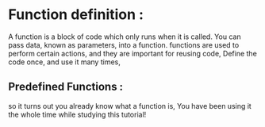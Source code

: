 # Function definition :
A function is a block of code which only runs when it is called.
You can pass data, known as parameters, into a function.
functions are used to perform certain actions, and they are important for reusing code, Define the code once, and use it many times,

## Predefined Functions : 
so it turns out you already know what a function is, You have been using it  the whole time while studying this tutorial!
